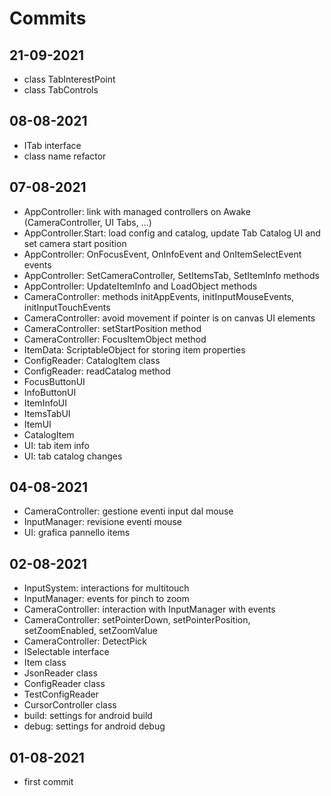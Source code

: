# Commits


## 21-09-2021
- class TabInterestPoint
- class TabControls

## 08-08-2021
- ITab interface
- class name refactor

## 07-08-2021
- AppController: link with managed controllers on Awake (CameraController, UI Tabs, ...)
- AppController.Start: load config and catalog, update Tab Catalog UI and set camera start position 
- AppController: OnFocusEvent, OnInfoEvent and OnItemSelectEvent events
- AppController: SetCameraController, SetItemsTab, SetItemInfo methods
- AppController: UpdateItemInfo and LoadObject methods
- CameraController: methods initAppEvents, initInputMouseEvents, initInputTouchEvents
- CameraController: avoid movement if pointer is on canvas UI elements
- CameraController: setStartPosition method
- CameraController: FocusItemObject method
- ItemData: ScriptableObject for storing item properties
- ConfigReader: CatalogItem class 
- ConfigReader: readCatalog method
- FocusButtonUI
- InfoButtonUI
- ItemInfoUI
- ItemsTabUI
- ItemUI
- CatalogItem
- UI: tab item info
- UI: tab catalog changes

## 04-08-2021
- CameraController: gestione eventi input dal mouse
- InputManager: revisione eventi mouse
- UI: grafica pannello items

## 02-08-2021
- InputSystem: interactions for multitouch
- InputManager: events for pinch to zoom
- CameraController: interaction with InputManager with events
- CameraController: setPointerDown, setPointerPosition, setZoomEnabled, setZoomValue
- CameraController: DetectPick
- ISelectable interface
- Item class
- JsonReader class
- ConfigReader class
- TestConfigReader
- CursorController class
- build: settings for android build
- debug: settings for android debug

## 01-08-2021
- first commit
